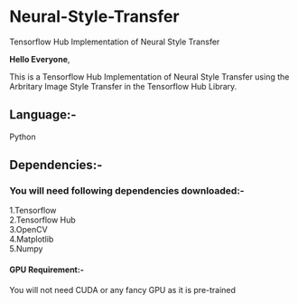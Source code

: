 # Neural-Style-Transfer
Tensorflow Hub Implementation of Neural Style Transfer

<b>Hello Everyone</b>,

This is a Tensorflow Hub Implementation of Neural Style Transfer using the Arbritary Image Style Transfer in the
Tensorflow Hub Library.

<h2>Language:-</h2>
Python

<h2>Dependencies:-</h2>
<h3>You will need following dependencies downloaded:-</h3>
1.Tensorflow<br>
2.Tensorflow Hub<br>
3.OpenCV<br>
4.Matplotlib<br>
5.Numpy<br>
<h4>GPU Requirement:-</h4>
You will not need CUDA or any fancy GPU as it is pre-trained
